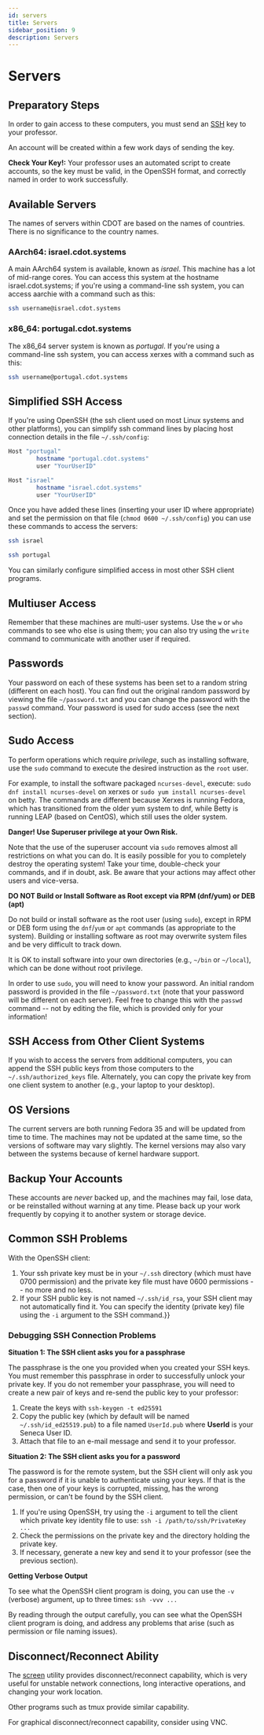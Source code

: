 ```yaml
---
id: servers
title: Servers
sidebar_position: 9
description: Servers
---
```


# Servers

## Preparatory Steps

In order to gain access to these computers, you must send an [SSH](./ssh.md) key to your professor.

An account will be created within a few work days of sending the key.

**Check Your Key!:** Your professor uses an automated script to create accounts, so the key must be valid, in the OpenSSH format, and correctly named in order to work successfully.

## Available Servers

The names of servers within CDOT are based on the names of countries. There is no significance to the country names.

### AArch64: israel.cdot.systems

A main AArch64 system is available, known as _israel_. This machine has a lot of mid-range cores. You can access this system at the hostname israel.cdot.systems; if you're using a command-line ssh system, you can access aarchie with a command such as this:

```bash
ssh username@israel.cdot.systems
```

### x86_64: portugal.cdot.systems

The x86_64 server system is known as _portugal_. If you're using a command-line ssh system, you can access xerxes with a command such as this:

```bash
ssh username@portugal.cdot.systems
```

## Simplified SSH Access

If you're using OpenSSH (the ssh client used on most Linux systems and other platforms), you can simplify ssh command lines by placing host connection details in the file `~/.ssh/config`:

```bash
Host "portugal"
        hostname "portugal.cdot.systems"
        user "YourUserID"

Host "israel"
        hostname "israel.cdot.systems"
        user "YourUserID"
```

Once you have added these lines (inserting your user ID where appropriate) and set the permission on that file (`chmod 0600 ~/.ssh/config`) you can use these commands to access the servers:

```bash
ssh israel

ssh portugal
```

You can similarly configure simplified access in most other SSH client programs.

## Multiuser Access

Remember that these machines are multi-user systems. Use the `w` or `who` commands to see who else is using them; you can also try using the `write` command to communicate with another user if required.

## Passwords

Your password on each of these systems has been set to a random string (different on each host). You can find out the original random password by viewing the file `~/password.txt` and you can change the password with the `passwd` command. Your password is used for sudo access (see the next section).

## Sudo Access

To perform operations which require _privilege_, such as installing software, use the `sudo` command to execute the desired instruction as the `root` user.

For example, to install the software packaged `ncurses-devel`, execute: `sudo dnf install ncurses-devel` on xerxes or `sudo yum install ncurses-devel` on betty. The commands are different because Xerxes is running Fedora, which has transitioned from the older yum system to dnf, while Betty is running LEAP (based on CentOS), which still uses the older system.

**Danger! Use Superuser privilege at your Own Risk.**

Note that the use of the superuser account via `sudo` removes almost all restrictions on what you can do. It is easily possible for you to completely destroy the operating system! Take your time, double-check your commands, and if in doubt, ask. Be aware that your actions may affect other users and vice-versa.

**DO NOT Build or Install Software as Root except via RPM (dnf/yum) or DEB (apt)**

Do not build or install software as the root user (using `sudo`), except in RPM or DEB form using the `dnf`/`yum` or `apt` commands (as appropriate to the system). Building or installing software as root may overwrite system files and be very difficult to track down.

It is OK to install software into your own directories (e.g., `~/bin` or `~/local`), which can be done without root privilege.

In order to use `sudo`, you will need to know your password. An initial random password is provided in the file `~/password.txt` (note that your password will be different on each server). Feel free to change this with the `passwd` command -- not by editing the file, which is provided only for your information!

## SSH Access from Other Client Systems

If you wish to access the servers from additional computers, you can append the SSH public keys from those computers to the `~/.ssh/authorized_keys` file. Alternately, you can copy the private key from one client system to another (e.g., your laptop to your desktop).

## OS Versions

The current servers are both running Fedora 35 and will be updated from time to time. The machines may not be updated at the same time, so the versions of software may vary slightly. The kernel versions may also vary between the systems because of kernel hardware support.

## Backup Your Accounts

These accounts are _never_ backed up, and the machines may fail, lose data, or be reinstalled without warning at any time. Please back up your work frequently by copying it to another system or storage device.

## Common SSH Problems

With the OpenSSH client:

1. Your ssh private key must be in your `~/.ssh` directory (which must have 0700 permission) and the private key file must have 0600 permissions -- no more and no less.
2. If your SSH public key is not named `~/.ssh/id_rsa`, your SSH client may not automatically find it. You can specify the identity (private key) file using the `-i` argument to the SSH command.}}

### Debugging SSH Connection Problems

**Situation 1: The SSH client asks you for a passphrase**

The passphrase is the one you provided when you created your SSH keys. You must remember this passphrase in order to successfully unlock your private key. If you do not remember your passphrase, you will need to create a new pair of keys and re-send the public key to your professor:

1. Create the keys with `ssh-keygen -t ed25591`
2. Copy the public key (which by default will be named `~/.ssh/id_ed25519.pub`) to a file named `UserId.pub` where **UserId** is your Seneca User ID.
3. Attach that file to an e-mail message and send it to your professor.

**Situation 2: The SSH client asks you for a password**

The password is for the remote system, but the SSH client will only ask you for a password if it is unable to authenticate using your keys. If that is the case, then one of your keys is corrupted, missing, has the wrong permission, or can't be found by the SSH client.

1. If you're using OpenSSH, try using the `-i` argument to tell the client which private key identity file to use: `ssh -i /path/to/ssh/PrivateKey ...`
2. Check the permissions on the private key and the directory holding the private key.
3. If necessary, generate a new key and send it to your professor (see the previous section).

**Getting Verbose Output**

To see what the OpenSSH client program is doing, you can use the `-v` (verbose) argument, up to three times: `ssh -vvv ...`

By reading through the output carefully, you can see what the OpenSSH client program is doing, and address any problems that arise (such as permission or file naming issues).

## Disconnect/Reconnect Ability

The [screen](./screen-tutorial.md) utility provides disconnect/reconnect capability, which is very useful for unstable network connections, long interactive operations, and changing your work location.

Other programs such as tmux provide similar capability.

For graphical disconnect/reconnect capability, consider using VNC.
